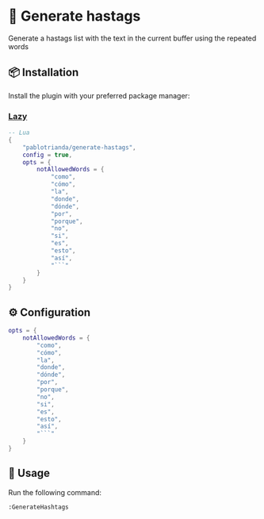 # 💬 Generate hastags

Generate a hastags list with the text in the current buffer using the repeated words


## 📦 Installation

Install the plugin with your preferred package manager:

### [Lazy](https://github.com/folke/lazy.nvim)

```lua
-- Lua
{
	"pablotrianda/generate-hastags",
	config = true,
	opts = {
		notAllowedWords = {
			"como",
			"cómo",
			"la",
			"donde",
			"dónde",
			"por",
			"porque",
			"no",
			"si",
			"es",
			"esto",
			"así",
			"```"
		}
	}
}
```

## ⚙️ Configuration

```lua
opts = {
    notAllowedWords = {
        "como",
        "cómo",
        "la",
        "donde",
        "dónde",
        "por",
        "porque",
        "no",
        "si",
        "es",
        "esto",
        "así",
        "```"
    }
}
```

## 🚀 Usage

Run the following command:

```sh
:GenerateHashtags
```




